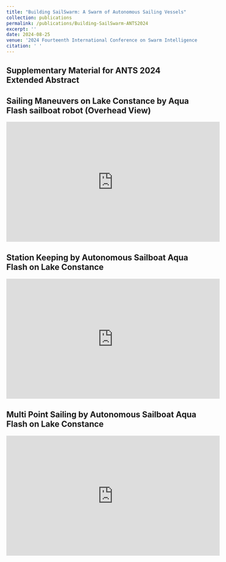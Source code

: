 ```yaml
---
title: "Building SailSwarm: A Swarm of Autonomous Sailing Vessels"
collection: publications
permalink: /publications/Building-SailSwarm-ANTS2024
excerpt: ''
date: 2024-08-25
venue: '2024 Fourteenth International Conference on Swarm Intelligence (ANTS 2024) (Submitted)'
citation: ' '
---
```


<h2 align="left">Supplementary Material for ANTS 2024 Extended Abstract</h2>



<h2 align="left">Sailing Maneuvers on Lake Constance by Aqua Flash sailboat robot (Overhead View)</h2>
<iframe width="560" height="315" src="https://www.youtube.com/embed/yjFFYILRCSQ?si=Pz0TvsHbKzs8-sen" title="YouTube video player" frameborder="0" allow="accelerometer; autoplay; clipboard-write; encrypted-media; gyroscope; picture-in-picture; web-share" referrerpolicy="strict-origin-when-cross-origin" allowfullscreen></iframe>

<h2 align="left">Station Keeping by Autonomous Sailboat Aqua Flash on Lake Constance</h2>
<iframe width="560" height="315" src="https://www.youtube.com/embed/EpLK_BXpBp8?si=dgnVOCygEmNL5aUE" title="YouTube video player" frameborder="0" allow="accelerometer; autoplay; clipboard-write; encrypted-media; gyroscope; picture-in-picture; web-share" referrerpolicy="strict-origin-when-cross-origin" allowfullscreen></iframe>

<h2 align="left">Multi Point Sailing by Autonomous Sailboat Aqua Flash on Lake Constance</h2>
<iframe width="560" height="315" src="https://www.youtube.com/embed/9-f9NiJ3-8c?si=LvClfTgUXWtIeGZL" title="YouTube video player" frameborder="0" allow="accelerometer; autoplay; clipboard-write; encrypted-media; gyroscope; picture-in-picture; web-share" referrerpolicy="strict-origin-when-cross-origin" allowfullscreen></iframe>

